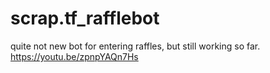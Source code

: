 # scrap.tf_rafflebot
quite not new bot for entering raffles, but still working so far.
https://youtu.be/zpnpYAQn7Hs
